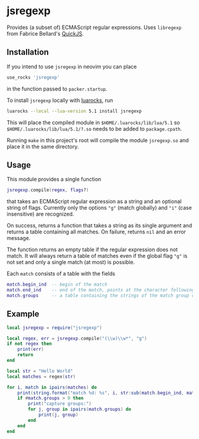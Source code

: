# jsregexp

Provides (a subset of) ECMAScript regular expressions. Uses `libregexp` from Fabrice Bellard's [QuickJS](https://bellard.org/quickjs/).

## Installation

If you intend to use `jsregexp` in neovim you can place

```lua
use_rocks 'jsregexp'
```
    
in the function passed to `packer.startup`.

To install `jsregexp` locally with [luarocks](https://luarocks.org/modules/kmarius/jsregexp), run

```bash
luarocks --local --lua-version 5.1 install jsregexp
```

This will place the compiled module in `$HOME/.luarocks/lib/lua/5.1` so `$HOME/.luarocks/lib/lua/5.1/?.so` needs to be added to `package.cpath`.

Running `make` in this project's root will compile the module `jsregexp.so` and place it in the same directory.

## Usage
This module provides a single function
```lua
jsregexp.compile(regex, flags?)
```
that takes an ECMAScript regular expression as a string and an optional string of flags. Currently only the options `"g"` (match globally) and `"i"` (case insensitive) are recognized.

On success, returns a function that takes a string as its single argument and returns a table containing all matches. On failure, returns `nil` and an error message.

The function returns an empty table if the regular expression does not match. It will always return a table of matches even if the global flag `"g"` is not set and only a single match (at most) is possible.

Each `match` consists of a table with the fields

```lua
match.begin_ind  -- begin of the match
match.end_ind    -- end of the match, points at the character following the match (possibly subject to change)
match.groups     -- a table containing the strings of the match group corresponding to the index
```

## Example
```lua
local jsregexp = require("jsregexp")

local regex, err = jsregexp.compile("(\\w)\\w*", "g")
if not regex then
	print(err)
	return
end

local str = "Hello World"
local matches = regex(str)

for i, match in ipairs(matches) do
	print(string.format("match %d: %s", i, str:sub(match.begin_ind, match.end_ind-1)))
	if #match.groups > 0 then
		print("capture groups:")
		for j, group in ipairs(match.groups) do
			print(j, group)
		end
	end
end
```
